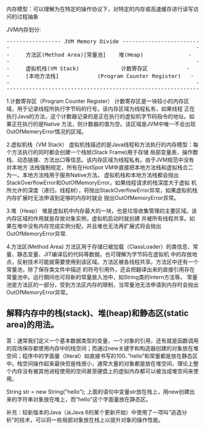 内存模型：可以理解为在特定的操作协议下，对特定的内存或高速缓存进行读写访问的过程抽象


JVM内存划分:
<pre>
----------------- JVM Memory Divide ------------------------
-                                                          -
-     方法区(Method Area)[常量池]    堆(Heap)              -
-                                                          -
-     虚拟机栈(VM Stack)             计数寄存区            -
-     [本地方法栈]            (Program Counter Register)   -
-                                                          -
------------------------------------------------------------
</pre>
1.计数寄存区（Program Counter Register）
计数寄存区是一块较小的内存区域，用于记录线程所执行字节码的行号。该内存区域为线程私有，如果线程
正在执行Java的方法，这个计数器记录的是正在执行的虚拟机字节码指令的地址。如果正在执行的是Native
方法，则计数器的值为空。该区域是JVM中唯一不会出现OutOfMemeryError情况的区域。

2.虚拟机栈（VM Stack）
虚拟机栈描述的是Java线程和方法执行的内存模型：每个方法执行的同时都会创建一个栈帧(Stack Frame)用于存储
局部变量表、操作数栈、动态链接、方法出口等信息。该内存区域为线程私有。由于JVM规范中没有对本地方
法栈强制规定，所有在HotSpot VM中直接把本地方法栈和虚拟栈合二为一。本地方法栈用于服务Native方法。
虚拟机栈和本地方法栈都会抛出StackOverflowError和OutOfMemoryError。如果线程请求的栈深度大于虚拟
机所允许的深度（递归，线程树），将抛出StackOverflowError异常，如果虚拟机栈内存扩展时无法申请到足够的内存时就会
抛出OutOfMemoryError异常。

3.堆（Heap）
堆是虚拟机中内存最大的一块，也是垃圾收集管理的主要区域。该内存区域的作用就是存放对象实例，虚拟机启动时就创建
并被所有线程共享。如果在堆中没有内存完成实例分配，并且堆也无法再扩展式将会抛出OutOfMemoryError异常.

4.方法区(Method Area)
方法区用于存储已被加载（ClassLoader）的类信息、常量、静态变量、JIT编译后的代码等数据。也可理解为字节码在虚拟机
中的存放地点，反射技术可能就需要使用到该区域。方法区被各线程共享。方法区中还有一个常量池，除了保存类文件中描述
的符号引用外，还会把翻译出来的直接引用存在常量池中。运行期间也可将新的常量放入池中，如String类的intern方法等。
常量池是方法区的一部分，受到方法区内存的限制，当常量池无法申请到内存时会抛出OutOfMemoryError异常。


## 解释内存中的栈(stack)、堆(heap)和静态区(static area)的用法。
答：通常我们定义一个基本数据类型的变量，一个对象的引用，还有就是函数调用的现场保存都使用内存中的栈空间；而通过new关键字和构造器创建的对象放在堆空间；程序中的字面量（literal）如直接书写的100、”hello”和常量都是放在静态区中。栈空间操作起来最快但是栈很小，通常大量的对象都是放在堆空间，理论上整个内存没有被其他进程使用的空间甚至硬盘上的虚拟内存都可以被当成堆空间来使用。

String str = new String("hello");
上面的语句中变量str放在栈上，用new创建出来的字符串对象放在堆上，而”hello”这个字面量放在静态区。

补充：较新版本的Java（从Java 6的某个更新开始）中使用了一项叫”逃逸分析”的技术，可以将一些局部对象放在栈上以提升对象的操作性能。

